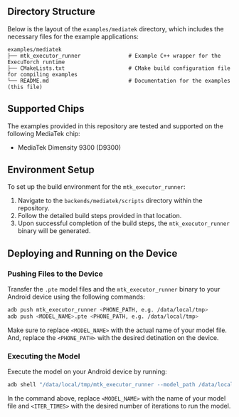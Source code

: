 ## Directory Structure

Below is the layout of the `examples/mediatek` directory, which includes the necessary files for the example applications:

```plaintext
examples/mediatek
├── mtk_executor_runner               # Example C++ wrapper for the ExecuTorch runtime
├── CMakeLists.txt                    # CMake build configuration file for compiling examples
└── README.md                         # Documentation for the examples (this file)
```

## Supported Chips

The examples provided in this repository are tested and supported on the following MediaTek chip:

- MediaTek Dimensity 9300 (D9300)

## Environment Setup

To set up the build environment for the `mtk_executor_runner`:

1. Navigate to the `backends/mediatek/scripts` directory within the repository.
2. Follow the detailed build steps provided in that location.
3. Upon successful completion of the build steps, the `mtk_executor_runner` binary will be generated.

## Deploying and Running on the Device

### Pushing Files to the Device

Transfer the `.pte` model files and the `mtk_executor_runner` binary to your Android device using the following commands:

```bash
adb push mtk_executor_runner <PHONE_PATH, e.g. /data/local/tmp>
adb push <MODEL_NAME>.pte <PHONE_PATH, e.g. /data/local/tmp>
```

Make sure to replace `<MODEL_NAME>` with the actual name of your model file. And, replace the `<PHONE_PATH>` with the desired detination on the device.

### Executing the Model

Execute the model on your Android device by running:

```bash
adb shell "/data/local/tmp/mtk_executor_runner --model_path /data/local/tmp/<MODEL_NAME>.pte --iteration <ITER_TIMES>"
```

In the command above, replace `<MODEL_NAME>` with the name of your model file and `<ITER_TIMES>` with the desired number of iterations to run the model.
